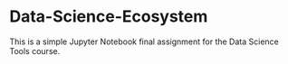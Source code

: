 # Data-Science-Ecosystem
This is a simple Jupyter Notebook final assignment for the Data Science Tools course.
